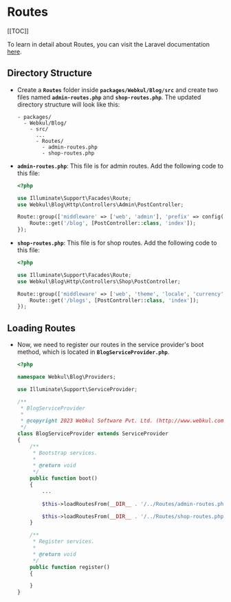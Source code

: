 # Routes

[[TOC]]

To learn in detail about Routes, you can visit the Laravel documentation [here](https://laravel.com/docs/10.x/routing).

## Directory Structure

- Create a **`Routes`** folder inside **`packages/Webkul/Blog/src`** and create two files named **`admin-routes.php`** and **`shop-routes.php`**. The updated directory structure will look like this:

    ```
    - packages/
      - Webkul/Blog/
        - src/
          ...
          - Routes/
            - admin-routes.php
            - shop-routes.php
    ```

- **`admin-routes.php`**: This file is for admin routes. Add the following code to this file:

  ```php
  <?php

  use Illuminate\Support\Facades\Route;
  use Webkul\Blog\Http\Controllers\Admin\PostController;

  Route::group(['middleware' => ['web', 'admin'], 'prefix' => config('app.admin_url')], function () {
      Route::get('/blog', [PostController::class, 'index']);
  });
  ```

- **`shop-routes.php`**: This file is for shop routes. Add the following code to this file:

  ```php
  <?php

  use Illuminate\Support\Facades\Route;
  use Webkul\Blog\Http\Controllers\Shop\PostController;

  Route::group(['middleware' => ['web', 'theme', 'locale', 'currency']], function () {
      Route::get('/blogs', [PostController::class, 'index']);
  });
  ```

## Loading Routes

- Now, we need to register our routes in the service provider's boot method, which is located in **`BlogServiceProvider.php`**.

  ```php
  <?php

  namespace Webkul\Blog\Providers;

  use Illuminate\Support\ServiceProvider;

  /**
   * BlogServiceProvider
   *
   * @copyright 2023 Webkul Software Pvt. Ltd. (http://www.webkul.com)
   */
  class BlogServiceProvider extends ServiceProvider
  {
      /**
       * Bootstrap services.
       *
       * @return void
       */
      public function boot()
      {
          ...
          
          $this->loadRoutesFrom(__DIR__ . '/../Routes/admin-routes.php');

          $this->loadRoutesFrom(__DIR__ . '/../Routes/shop-routes.php');
      }

      /**
       * Register services.
       *
       * @return void
       */
      public function register()
      {

      }
  }
  ```